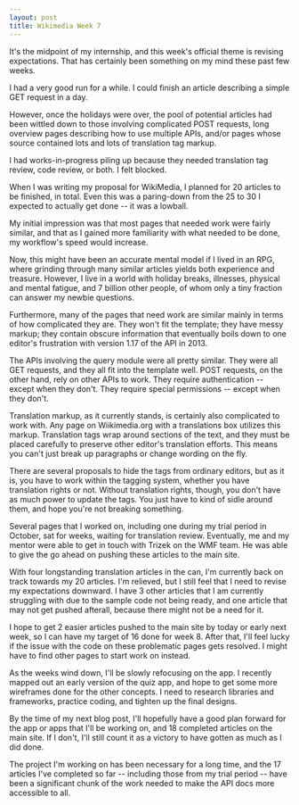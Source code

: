 ```yaml
---
layout: post
title: Wikimedia Week 7
---
```


It's the midpoint of my internship, and this week's official theme is revising expectations. That has certainly been something on my mind these past few weeks. 

I had a very good run for a while. I could finish an article describing a simple GET request in a day.

However, once the holidays were over, the pool of potential articles had been wittled down to those involving complicated POST requests, long overview pages describing how to use multiple APIs, and/or pages whose source contained lots and lots of translation tag markup. 

I had works-in-progress piling up because they needed translation tag review, code review, or both. I felt blocked.

When I was writing my proposal for WikiMedia, I planned for 20 articles to be finished, in total. Even this was a paring-down from the 25 to 30 I expected to actually get done -- it was a lowball.

My initial impression was that most pages that needed work were fairly similar, and that as I gained more familiarity with what needed to be done, my workflow's speed would increase. 

Now, this might have been an accurate mental model if I lived in an RPG, where grinding through many similar articles yields both experience and treasure. However, I live in a world with holiday breaks, illnesses, physical and mental fatigue, and 7 billion other people, of whom only a tiny fraction can answer my newbie questions. 

Furthermore, many of the pages that need work are similar mainly in terms of how complicated they are. They won't fit the template; they have messy markup; they contain obscure information that eventually boils down to one editor's frustration with version 1.17 of the API in 2013. 

The APIs involving the query module were all pretty similar. They were all GET requests, and they all fit into the template well. POST requests, on the other hand, rely on other APIs to work. They require authentication -- except when they don't. They require special permissions -- except when they don't. 

Translation markup, as it currently stands, is certainly also complicated to work with. Any page on Wiikimedia.org with a translations box utilizes this markup. Translation tags wrap around sections of the text, and they must be placed carefully to preserve other editor's translation efforts. This means you can't just break up paragraphs or change wording on the fly. 

There are several proposals to hide the tags from ordinary editors, but as it is, you have to work within the tagging system, whether you have translation rights or not. Without translation rights, though, you don't have as much power to update the tags. You just have to kind of sidle around them, and hope you're not breaking something.

Several pages that I worked on, including one during my trial period in October, sat for weeks, waiting for translation review. Eventually, me and my mentor were able to get in touch with Trizek on the WMF team. He was able to give the go ahead on pushing these articles to the main site.

With four longstanding translation articles in the can, I'm currently back on track towards my 20 articles. I'm relieved, but I still feel that I need to revise my expectations downward. I have 3 other articles that I am currently struggling with due to the sample code not being ready, and one article that may not get pushed afterall, because there might not be a need for it.

I hope to get 2 easier articles pushed to the main site by today or early next week, so I can have my target of 16 done for week 8. After that, I'll feel lucky if the issue with the code on these problematic pages gets resolved. I might have to find other pages to start work on instead.

As the weeks wind down, I'll be slowly refocusing on the app. I recently mapped out an early version of the quiz app, and hope to get some more wireframes done for the other concepts. I need to research libraries and frameworks, practice coding, and tighten up the final designs.

By the time of my next blog post, I'll hopefully have a good plan forward for the app or apps that I'll be working on, and 18 completed articles on the main site. If I don't, I'll still count it as a victory to have gotten as much as I did done.

The project I'm working on has been necessary for a long time, and the 17 articles I've completed so far -- including those from my trial period -- have been a significant chunk of the work needed to make the API docs more accessible to all.
